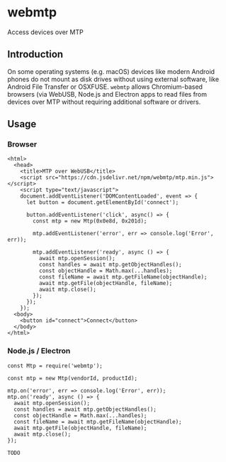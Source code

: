 # webmtp

Access devices over MTP

## Introduction

On some operating systems (e.g. macOS) devices like modern Android phones do not mount as disk drives without using external software, like Android File Transfer or OSXFUSE. `webmtp` allows Chromium-based browsers (via WebUSB, Node.js and Electron apps to read files from devices over MTP without requiring additional software or drivers.

## Usage

### Browser

```
<html>
  <head>
    <title>MTP over WebUSB</title>
    <script src="https://cdn.jsdelivr.net/npm/webmtp/mtp.min.js"></script>
    <script type="text/javascript">
    document.addEventListener('DOMContentLoaded', event => {
      let button = document.getElementById('connect');

      button.addEventListener('click', async() => {
        const mtp = new Mtp(0x0e8d, 0x201d);

        mtp.addEventListener('error', err => console.log('Error', err));

        mtp.addEventListener('ready', async () => {
          await mtp.openSession();
          const handles = await mtp.getObjectHandles();
          const objectHandle = Math.max(...handles);
          const fileName = await mtp.getFileName(objectHandle);
          await mtp.getFile(objectHandle, fileName);
          await mtp.close();
        });
      });
    });
  <body>
    <button id="connect">Connect</button>
  </body>
</html>
```

### Node.js / Electron

```
const Mtp = require('webmtp');

const mtp = new Mtp(vendorId, productId);

mtp.on('error', err => console.log('Error', err));
mtp.on('ready', async () => {
  await mtp.openSession();
  const handles = await mtp.getObjectHandles();
  const objectHandle = Math.max(...handles);
  const fileName = await mtp.getFileName(objectHandle);
  await mtp.getFile(objectHandle, fileName);
  await mtp.close();
});

TODO
```
